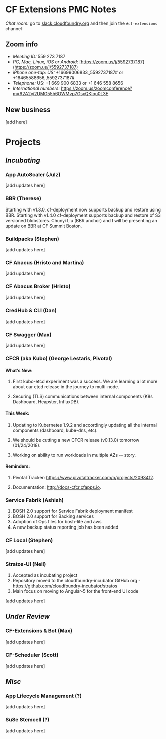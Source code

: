 # CF Extensions PMC Notes

*Chat room:* go to [slack.cloudfoundry.org](https://slack.cloudfoundry.org) and then join the `#cf-extensions` channel

## Zoom info

- *Meeting ID:* 559 273 7187
- *PC, Mac, Linux, iOS or Android:* [https://zoom.us/j/5592737187](https://zoom.us/j/5592737187)
- *iPhone one-tap: US:* +16699006833,,5592737187#  or +16465588656,,5592737187# 
- *Telephone:* US: +1 669 900 6833  or +1 646 558 8656 
- *International numbers:* https://zoom.us/zoomconference?m=92A2yi2UMG55h6OWMvp7GsxQKIou0L3E

## New business

[add here]

# Projects

## _Incubating_

### App AutoScaler (Julz)

[add updates here]

### BBR (Therese)

Starting with v1.3.0, cf-deployment now supports backup and restore using BBR. 
Starting with v1.4.0 cf-deployment supports backup and restore of S3 versioned blobstores.
Chunyi Liu (BBR anchor) and I will be presenting an update on BBR at CF Summit Boston. 

### Buildpacks (Stephen)

[add updates here]

### CF Abacus (Hristo and Martina)

[add updates here]

### CF Abacus Broker (Hristo)

[add updates here]

### CredHub & CLI (Dan)

[add updates here]

### CF Swagger (Max)

[add updates here]

### CFCR (aka Kubo) (George Lestaris, Pivotal)

#### What’s New:

1. First kubo-etcd experiment was a success. We are learning a lot more about our etcd release in the journey to multi-node.

2. Securing (TLS) communications between internal components (K8s Dashboard, Heapster, InfluxDB).

#### This Week:

1. Updating to Kubernetes 1.9.2 and accordingly updating all the internal components (dashboard, kube-dns, etc).

2. We should be cutting a new CFCR release (v0.13.0) tomorrow (01/24/2018).

3. Working on ability to run workloads in multiple AZs  -- story.

#### Reminders:

1. Pivotal Tracker: https://www.pivotaltracker.com/n/projects/2093412.

2. Documentation: http://docs-cfcr.cfapps.io.

### Service Fabrik (Ashish)

1. BOSH 2.0 support for Service Fabrik deployment manifest
2. BOSH 2.0 support for Backing services
3. Adoption of Ops files for bosh-lite and aws
4. A new backup status reporting job has been added

### CF Local (Stephen)

[add updates here]

### Stratos-UI (Neil)

1. Accepted as incubating project
2. Repository moved to the cloudfoundry-incubator GitHub org - https://github.com/cloudfoundry-incubator/stratos
3. Main focus on moving to Angular-5 for the front-end UI code

[add updates here]

## _Under Review_

### CF-Extensions & Bot (Max)

[add updates here]

### CF-Scheduler (Scott)

[add updates here]

## _Misc_

### App Lifecycle Management (?)

[add updates here]

### SuSe Stemcell (?)

[add updates here]
